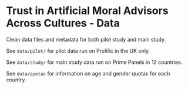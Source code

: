 # Trust in Artificial Moral Advisors Across Cultures - Data

Clean data files and metadata for both pilot study and main study.

See `data/pilot/` for pilot data run on Prolific in the UK only.

See `data/study/` for main study data run on Prime Panels in 12 countries.

See `data/quotas` for information on age and gender quotas for each country.

